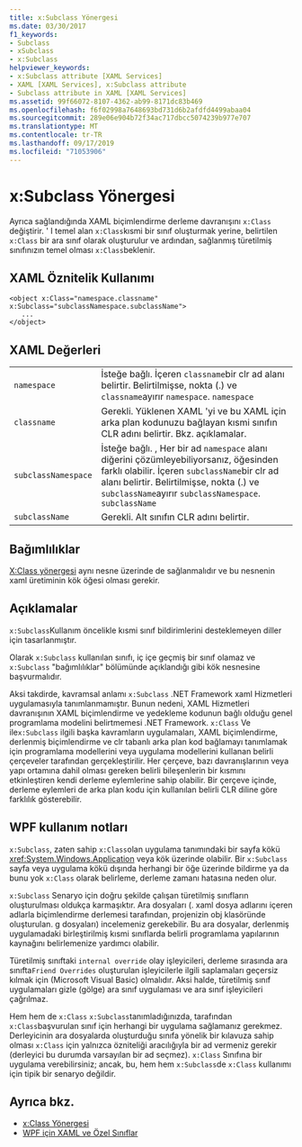 ```yaml
---
title: x:Subclass Yönergesi
ms.date: 03/30/2017
f1_keywords:
- Subclass
- xSubclass
- x:Subclass
helpviewer_keywords:
- x:Subclass attribute [XAML Services]
- XAML [XAML Services], x:Subclass attribute
- Subclass attribute in XAML [XAML Services]
ms.assetid: 99f66072-8107-4362-ab99-8171dc83b469
ms.openlocfilehash: f6f02998a7648693bd731d6b2afdfd4499abaa04
ms.sourcegitcommit: 289e06e904b72f34ac717dbcc5074239b977e707
ms.translationtype: MT
ms.contentlocale: tr-TR
ms.lasthandoff: 09/17/2019
ms.locfileid: "71053906"
---
```

# <a name="xsubclass-directive"></a>x:Subclass Yönergesi
Ayrıca sağlandığında XAML biçimlendirme derleme davranışını `x:Class` değiştirir. ' I temel alan `x:Class`kısmi bir sınıf oluşturmak yerine, belirtilen `x:Class` bir ara sınıf olarak oluşturulur ve ardından, sağlanmış türetilmiş sınıfınızın temel olması `x:Class`beklenir.  
  
## <a name="xaml-attribute-usage"></a>XAML Öznitelik Kullanımı  
  
```xaml  
<object x:Class="namespace.classname" x:Subclass="subclassNamespace.subclassName">  
   ...  
</object>  
```  
  
## <a name="xaml-values"></a>XAML Değerleri  
  
|||  
|-|-|  
|`namespace`|İsteğe bağlı. İçeren `classname`bir clr ad alanı belirtir. Belirtilmişse, nokta (.) ve `classname`ayırır `namespace`. `namespace`|  
|`classname`|Gerekli. Yüklenen XAML 'yi ve bu XAML için arka plan kodunuzu bağlayan kısmi sınıfın CLR adını belirtir. Bkz. açıklamalar.|  
|`subclassNamespace`|İsteğe bağlı. , Her bir ad `namespace` alanı diğerini çözümleyebiliyorsanız, öğesinden farklı olabilir. İçeren `subclassName`bir clr ad alanı belirtir. Belirtilmişse, nokta (.) ve `subclassName`ayırır `subclassNamespace`. `subclassName`|  
|`subclassName`|Gerekli. Alt sınıfın CLR adını belirtir.|  
  
## <a name="dependencies"></a>Bağımlılıklar  
 [X:Class yönergesi](x-class-directive.md) aynı nesne üzerinde de sağlanmalıdır ve bu nesnenin xaml üretiminin kök öğesi olması gerekir.  
  
## <a name="remarks"></a>Açıklamalar  
 `x:Subclass`Kullanım öncelikle kısmi sınıf bildirimlerini desteklemeyen diller için tasarlanmıştır.  
  
 Olarak `x:Subclass` kullanılan sınıfı, iç içe geçmiş bir sınıf olamaz ve `x:Subclass` "bağımlılıklar" bölümünde açıklandığı gibi kök nesnesine başvurmalıdır.  
  
 Aksi takdirde, kavramsal anlamı `x:Subclass` .NET Framework xaml Hizmetleri uygulamasıyla tanımlanmamıştır. Bunun nedeni, XAML Hizmetleri davranışının XAML biçimlendirme ve yedekleme kodunun bağlı olduğu genel programlama modelini belirtmemesi .NET Framework. `x:Class` Ve ile`x:Subclass` ilgili başka kavramların uygulamaları, XAML biçimlendirme, derlenmiş biçimlendirme ve clr tabanlı arka plan kod bağlamayı tanımlamak için programlama modellerini veya uygulama modellerini kullanan belirli çerçeveler tarafından gerçekleştirilir. Her çerçeve, bazı davranışlarının veya yapı ortamına dahil olması gereken belirli bileşenlerin bir kısmını etkinleştiren kendi derleme eylemlerine sahip olabilir. Bir çerçeve içinde, derleme eylemleri de arka plan kodu için kullanılan belirli CLR diline göre farklılık gösterebilir.  
  
## <a name="wpf-usage-notes"></a>WPF kullanım notları  
 `x:Subclass`, zaten sahip `x:Class`olan uygulama tanımındaki bir sayfa kökü <xref:System.Windows.Application> veya kök üzerinde olabilir. Bir `x:Subclass` sayfa veya uygulama kökü dışında herhangi bir öğe üzerinde bildirme ya da bunu yok `x:Class` olarak belirleme, derleme zamanı hatasına neden olur.  
  
 `x:Subclass` Senaryo için doğru şekilde çalışan türetilmiş sınıfların oluşturulması oldukça karmaşıktır. Ara dosyaları (. xaml dosya adlarını içeren adlarla biçimlendirme derlemesi tarafından, projenizin obj klasöründe oluşturulan. g dosyaları) incelemeniz gerekebilir. Bu ara dosyalar, derlenmiş uygulamadaki birleştirilmiş kısmi sınıflarda belirli programlama yapılarının kaynağını belirlemenize yardımcı olabilir.  
  
 Türetilmiş sınıftaki `internal override` olay işleyicileri, derleme sırasında ara sınıfta`Friend Overrides` oluşturulan işleyicilerle ilgili saplamaları geçersiz kılmak için (Microsoft Visual Basic) olmalıdır. Aksi halde, türetilmiş sınıf uygulamaları gizle (gölge) ara sınıf uygulaması ve ara sınıf işleyicileri çağrılmaz.  
  
 Hem hem de `x:Class` `x:Subclass`tanımladığınızda, tarafından `x:Class`başvurulan sınıf için herhangi bir uygulama sağlamanız gerekmez. Derleyicinin ara dosyalarda oluşturduğu sınıfa yönelik bir kılavuza sahip olması `x:Class` için yalnızca özniteliği aracılığıyla bir ad vermeniz gerekir (derleyici bu durumda varsayılan bir ad seçmez). `x:Class` Sınıfına bir uygulama verebilirsiniz; ancak, bu, hem hem `x:Subclass`de `x:Class` kullanımı için tipik bir senaryo değildir.  
  
## <a name="see-also"></a>Ayrıca bkz.

- [x:Class Yönergesi](x-class-directive.md)
- [WPF için XAML ve Özel Sınıflar](../wpf/advanced/xaml-and-custom-classes-for-wpf.md)
